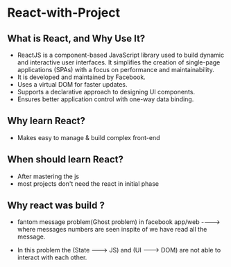 # React-with-Project
## What is React, and Why Use It?
- ReactJS is a component-based JavaScript library used to build dynamic and interactive user interfaces. It simplifies the creation of single-page applications (SPAs) with a focus on performance and maintainability.
- It is developed and maintained by Facebook.
- Uses a virtual DOM for faster updates.
- Supports a declarative approach to designing UI components.
- Ensures better application control with one-way data binding.

## Why learn React?
- Makes easy to manage & build complex front-end

## When should learn React?
- After mastering the js
- most projects don't need the react in initial phase

## Why react was build ?
- fantom message problem(Ghost problem) in facebook app/web ----> where messages numbers are seen inspite of we have read all the message.

- In this problem the (State ---> JS) and (UI ---> DOM) are not able to interact with each other.

